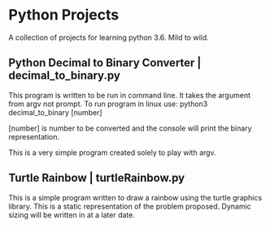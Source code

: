 ﻿# Python Projects
A collection of projects for learning python 3.6. Mild to wild.

## Python Decimal to Binary Converter  |  decimal_to_binary.py
This program is written to be run in command line. It takes the argument from argv not prompt. 
To run program in linux use: python3 decimal_to_binary [number]

[number] is number to be converted and the console will print the binary representation. 

This is a very simple program created solely to play with argv.

## Turtle Rainbow | turtleRainbow.py
This is a simple program written to draw a rainbow using the turtle graphics library.
This is a static representation of the problem proposed. Dynamic sizing will be written
in at a later date. 

